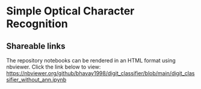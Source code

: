 # Simple Optical Character Recognition

## Shareable links
The repository notebooks can be rendered in an HTML format using nbviewer. Click the link below to view: 
https://nbviewer.org/github/bhavay1998/digit_classifier/blob/main/digit_classifier_without_ann.ipynb

